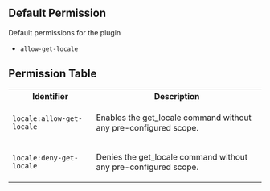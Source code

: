 ## Default Permission

Default permissions for the plugin

- `allow-get-locale`

## Permission Table

<table>
<tr>
<th>Identifier</th>
<th>Description</th>
</tr>


<tr>
<td>

`locale:allow-get-locale`

</td>
<td>

Enables the get_locale command without any pre-configured scope.

</td>
</tr>

<tr>
<td>

`locale:deny-get-locale`

</td>
<td>

Denies the get_locale command without any pre-configured scope.

</td>
</tr>
</table>
